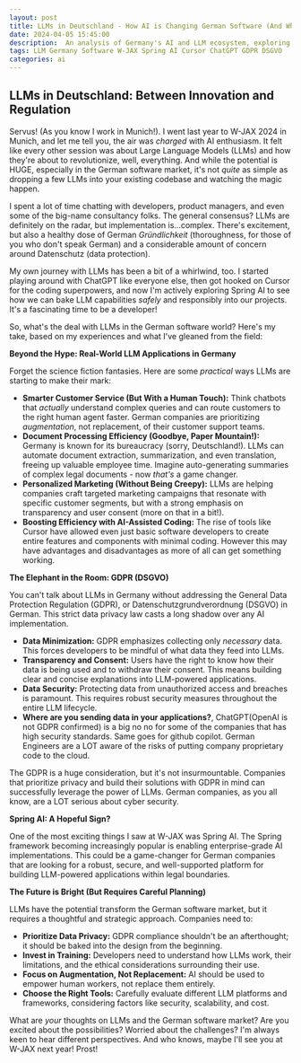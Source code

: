 ```yaml
---
layout: post
title: LLMs in Deutschland - How AI is Changing German Software (And Why You Should Care)
date: 2024-04-05 15:45:00
description:  An analysis of Germany's AI and LLM ecosystem, exploring the unique challenges and opportunities for businesses in the German market.
tags: LLM Germany Software W-JAX Spring AI Cursor ChatGPT GDPR DSGVO
categories: ai
---
```



## LLMs in Deutschland: Between Innovation and Regulation

Servus! (As you know I work in Munich!). I went last year to W-JAX 2024 in Munich, and let me tell you, the air was *charged* with AI enthusiasm. It felt like every other session was about Large Language Models (LLMs) and how they're about to revolutionize, well, everything. And while the potential is HUGE, especially in the German software market, it's not *quite* as simple as dropping a few LLMs into your existing codebase and watching the magic happen.

I spent a lot of time chatting with developers, product managers, and even some of the big-name consultancy folks. The general consensus? LLMs are definitely on the radar, but implementation is...complex. There's excitement, but also a healthy dose of German *Gründlichkeit* (thoroughness, for those of you who don't speak German) and a considerable amount of concern around Datenschutz (data protection).

My own journey with LLMs has been a bit of a whirlwind, too. I started playing around with ChatGPT like everyone else, then got hooked on Cursor for the coding superpowers, and now I'm actively exploring Spring AI to see how we can bake LLM capabilities *safely* and responsibly into our projects. It's a fascinating time to be a developer!

So, what's the deal with LLMs in the German software world? Here's my take, based on my experiences and what I've gleaned from the field:

**Beyond the Hype: Real-World LLM Applications in Germany**

Forget the science fiction fantasies. Here are some *practical* ways LLMs are starting to make their mark:

*   **Smarter Customer Service (But With a Human Touch):** Think chatbots that *actually* understand complex queries and can route customers to the right human agent faster. German companies are prioritizing *augmentation*, not replacement, of their customer support teams.
*   **Document Processing Efficiency (Goodbye, Paper Mountain!):** Germany is known for its bureaucracy (sorry, Deutschland!). LLMs can automate document extraction, summarization, and even translation, freeing up valuable employee time. Imagine auto-generating summaries of complex legal documents - now *that's* a game changer.
*   **Personalized Marketing (Without Being Creepy):** LLMs are helping companies craft targeted marketing campaigns that resonate with specific customer segments, but with a strong emphasis on transparency and user consent (more on that in a bit!).
*   **Boosting Efficiency with AI-Assisted Coding:** The rise of tools like Cursor have allowed even just basic software developers to create entire features and components with minimal coding. However this may have advantages and disadvantages as more of all can get something working.

**The Elephant in the Room: GDPR (DSGVO)**

You can't talk about LLMs in Germany without addressing the General Data Protection Regulation (GDPR), or Datenschutzgrundverordnung (DSGVO) in German. This strict data privacy law casts a long shadow over any AI implementation.

*   **Data Minimization:** GDPR emphasizes collecting only *necessary* data. This forces developers to be mindful of what data they feed into LLMs.
*   **Transparency and Consent:** Users have the right to know how their data is being used and to withdraw their consent. This means building clear and concise explanations into LLM-powered applications.
*   **Data Security:** Protecting data from unauthorized access and breaches is paramount. This requires robust security measures throughout the entire LLM lifecycle.
*   **Where are you sending data in your applications?**, ChatGPT(OpenAI is not GDPR confirmed) is a big no no for some of the companies that has high security standards. Same goes for github copilot. German Engineers are a LOT aware of the risks of putting company proprietary code to the cloud.

The GDPR is a huge consideration, but it's not insurmountable. Companies that prioritize privacy and build their solutions with GDPR in mind can successfully leverage the power of LLMs. German companies, as you all know, are a LOT serious about cyber security.

**Spring AI: A Hopeful Sign?**

One of the most exciting things I saw at W-JAX was Spring AI. The Spring framework becoming increasingly popular is enabling enterprise-grade AI implementations. This could be a game-changer for German companies that are looking for a robust, secure, and well-supported platform for building LLM-powered applications within legal boundaries.

**The Future is Bright (But Requires Careful Planning)**

LLMs have the potential transform the German software market, but it requires a thoughtful and strategic approach. Companies need to:

*   **Prioritize Data Privacy:** GDPR compliance shouldn't be an afterthought; it should be baked into the design from the beginning.
*   **Invest in Training:** Developers need to understand how LLMs work, their limitations, and the ethical considerations surrounding their use.
*   **Focus on Augmentation, Not Replacement:** AI should be used to empower human workers, not replace them entirely.
*   **Choose the Right Tools:** Carefully evaluate different LLM platforms and frameworks, considering factors like security, scalability, and cost.

What are *your* thoughts on LLMs and the German software market? Are you excited about the possibilities? Worried about the challenges? I'm always keen to hear different perspectives. And who knows, maybe I'll see you at W-JAX next year! Prost!
